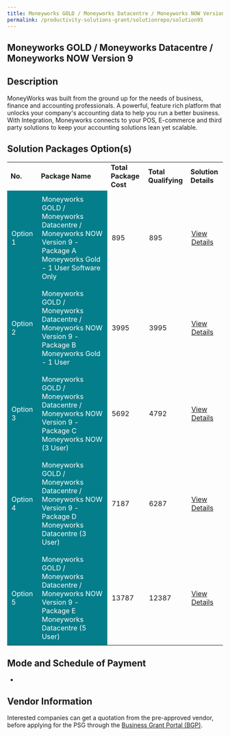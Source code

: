 ```yaml
---
title: Moneyworks GOLD / Moneyworks Datacentre / Moneyworks NOW Version 9
permalink: /productivity-solutions-grant/solutionrepo/solution95
---
```


## Moneyworks GOLD / Moneyworks Datacentre / Moneyworks NOW Version 9

## Description

MoneyWorks was built from the ground up for the needs of business, finance and accounting professionals. A powerful, feature rich platform that unlocks your company's accounting data to help you run a better business. With Integration, Moneyworks connects to your POS, E-commerce and third party solutions to keep your accounting solutions lean yet scalable.

## Solution Packages Option(s)

<table>
<tr>
<td><b>No.</b></td>
<td><b>Package Name</b></td>
<td><b>Total Package Cost</b></td>
<td><b>Total Qualifying</b></td>
<td><b>Solution Details</b></td>
</tr>
<tr>
<td style='padding: 10px; background-color: #037E8A; color: #FFFFFF;'>Option 1</td>
<td style='padding: 10px; background-color: #037E8A; color: #FFFFFF;'>Moneyworks GOLD / Moneyworks Datacentre / Moneyworks NOW Version 9 - Package A Moneyworks Gold - 1 User Software Only</td>
<td style='padding: 10px;'>895</td>
<td style='padding: 10px;'>895</td>
<td style='padding: 10px;'><a href='https://www.gobusiness.gov.sg/images/psg/Desensitised_Advanced_Micro_Control_Annex_3_CR_wef_9_Dec_2021_Part_1.pdf' target='_blank'>View Details</a></td>
</tr>
<tr>
<td style='padding: 10px; background-color: #037E8A; color: #FFFFFF;'>Option 2</td>
<td style='padding: 10px; background-color: #037E8A; color: #FFFFFF;'>Moneyworks GOLD / Moneyworks Datacentre / Moneyworks NOW Version 9 - Package B Moneyworks Gold - 1 User</td>
<td style='padding: 10px;'>3995</td>
<td style='padding: 10px;'>3995</td>
<td style='padding: 10px;'><a href='https://www.gobusiness.gov.sg/images/psg/Desensitised_Advanced_Micro_Control_Annex_3_CR_wef_9_Dec_2021_Part_2.pdf' target='_blank'>View Details</a></td>
</tr>
<tr>
<td style='padding: 10px; background-color: #037E8A; color: #FFFFFF;'>Option 3</td>
<td style='padding: 10px; background-color: #037E8A; color: #FFFFFF;'>Moneyworks GOLD / Moneyworks Datacentre / Moneyworks NOW Version 9 - Package C Moneyworks NOW (3 User)</td>
<td style='padding: 10px;'>5692</td>
<td style='padding: 10px;'>4792</td>
<td style='padding: 10px;'><a href='https://www.gobusiness.gov.sg/images/psg/Desensitised_Advanced_Micro_Control_Annex_3_CR_wef_9_Dec_2021_Part_3.pdf' target='_blank'>View Details</a></td>
</tr>
<tr>
<td style='padding: 10px; background-color: #037E8A; color: #FFFFFF;'>Option 4</td>
<td style='padding: 10px; background-color: #037E8A; color: #FFFFFF;'>Moneyworks GOLD / Moneyworks Datacentre / Moneyworks NOW Version 9 - Package D Moneyworks Datacentre (3 User)</td>
<td style='padding: 10px;'>7187</td>
<td style='padding: 10px;'>6287</td>
<td style='padding: 10px;'><a href='https://www.gobusiness.gov.sg/images/psg/Desensitised_Advanced_Micro_Control_Annex_3_CR_wef_9_Dec_2021_Part_4.pdf' target='_blank'>View Details</a></td>
</tr>
<tr>
<td style='padding: 10px; background-color: #037E8A; color: #FFFFFF;'>Option 5</td>
<td style='padding: 10px; background-color: #037E8A; color: #FFFFFF;'>Moneyworks GOLD / Moneyworks Datacentre / Moneyworks NOW Version 9 - Package E Moneyworks Datacentre (5 User)</td>
<td style='padding: 10px;'>13787</td>
<td style='padding: 10px;'>12387</td>
<td style='padding: 10px;'><a href='https://www.gobusiness.gov.sg/images/psg/Desensitised_Advanced_Micro_Control_Annex_3_CR_wef_9_Dec_2021_Part_5.pdf' target='_blank'>View Details</a></td>
</tr>
</table>

## Mode and Schedule of Payment

 - 

## Vendor Information

 

Interested companies can get a quotation from the pre-approved vendor, before applying for the PSG through the <a href='https://www.businessgrants.gov.sg/' target='_blank' rel='noopener'>Business Grant Portal (BGP)</a>.

<script src="/jquery/resize-tables.js"></script>
